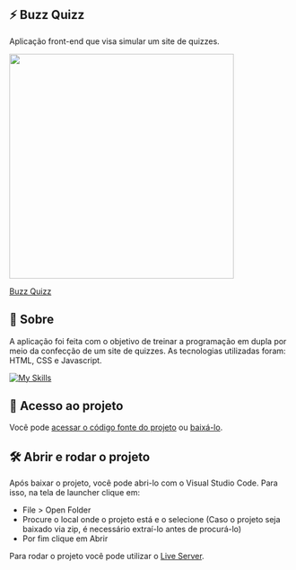 ## ⚡️ Buzz Quizz

<p>Aplicação front-end que visa simular um site de quizzes.</p>

<img src=img/Buzz_quizz.gif  width="400" />

[Buzz Quizz]([https://driveneats-sable.vercel.app/](https://manudiascruz.github.io/BuzzQuizz/))

## 📝 Sobre

<p>A aplicação foi feita com o objetivo de treinar a programação em dupla por meio da confecção de um site de quizzes. As tecnologias utilizadas foram: HTML, CSS e Javascript.</p>

[![My Skills](https://skills.thijs.gg/icons?i=html,css,javascript&theme=light)](https://skills.thijs.gg)

## 📁 Acesso ao projeto

Você pode [acessar o código fonte do projeto](https://github.com/ManuDiasCruz/BuzzQuizz) ou [baixá-lo](https://github.com/ManuDiasCruz/BuzzQuizz/archive/refs/heads/main.zip).

## 🛠️ Abrir e rodar o projeto

Após baixar o projeto, você pode abri-lo com o Visual Studio Code. Para isso, na tela de launcher clique em:

- File > Open Folder
- Procure o local onde o projeto está e o selecione (Caso o projeto seja baixado via zip, é necessário extraí-lo antes de procurá-lo)
- Por fim clique em Abrir

Para rodar o projeto você pode utilizar o [Live Server](https://github.com/ritwickdey/vscode-live-server).
